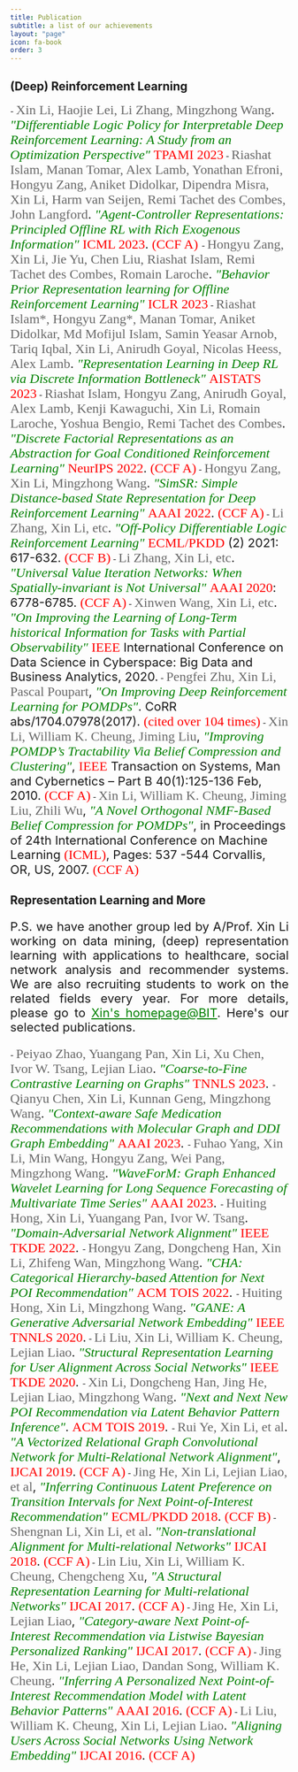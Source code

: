 ```yaml
---
title: Publication
subtitle: a list of our achievements
layout: "page"
icon: fa-book
order: 3
---
```


## (Deep) Reinforcement Learning
<p></p>
- <a style="text-align:justify; font-size: 22px;"><font size="5" color="#696969" face="黑体">Xin Li, Haojie Lei, Li Zhang, Mingzhong Wang</font>. <font size="5" color="green" face="黑体"><i>"Differentiable Logic Policy for Interpretable Deep Reinforcement Learning: A Study from an Optimization Perspective"</i></font> <font size="5" color="red" face="黑体">TPAMI 2023</font></a >
- <a style="text-align:justify; font-size: 22px;"><font size="5" color="#696969" face="黑体">Riashat Islam, Manan Tomar, Alex Lamb, Yonathan Efroni, Hongyu Zang, Aniket Didolkar, Dipendra Misra, Xin Li, Harm van Seijen, Remi Tachet des Combes, John Langford</font>. <font size="5" color="green" face="黑体"><i>"Agent-Controller Representations: Principled Offline RL with Rich Exogenous Information"</i></font> <font size="5" color="red" face="黑体">ICML 2023</font>. <font size="5" color="red" face="黑体">(CCF A)</font> </a>
- <a style="text-align:justify; font-size: 22px;"><font size="5" color="#696969" face="黑体">Hongyu Zang, Xin Li, Jie Yu, Chen Liu, Riashat Islam, Remi Tachet des Combes, Romain Laroche</font>. <font size="5" color="green" face="黑体"><i>"Behavior Prior Representation learning for Offline Reinforcement Learning"</i></font> <font size="5" color="red" face="黑体">ICLR 2023</font></a>
- <a style="text-align:justify; font-size: 22px;"><font size="5" color="#696969" face="黑体">Riashat Islam*, Hongyu Zang*, Manan Tomar, Aniket Didolkar, Md Mofijul Islam, Samin Yeasar Arnob, Tariq Iqbal, Xin Li, Anirudh Goyal, Nicolas Heess, Alex Lamb</font>. <font size="5" color="green" face="黑体"><i>"Representation Learning in Deep RL via Discrete Information Bottleneck"</i></font> <font size="5" color="red" face="黑体">AISTATS 2023</font></a>
- <a style="text-align:justify; font-size: 22px;"><font size="5" color="#696969" face="黑体">Riashat Islam, Hongyu Zang, Anirudh Goyal, Alex Lamb, Kenji Kawaguchi, Xin Li, Romain Laroche, Yoshua Bengio, Remi Tachet des Combes</font>. <font size="5" color="green" face="黑体"><i>"Discrete Factorial Representations as an Abstraction for Goal Conditioned Reinforcement Learning"</i></font> <font size="5" color="red" face="黑体">NeurIPS 2022</font>. <font size="5" color="red" face="黑体">(CCF A)</font></a>
- <a style="text-align:justify; font-size: 22px;"><font size="5" color="#696969" face="黑体">Hongyu Zang, Xin Li, Mingzhong Wang</font>. <font size="5" color="green" face="黑体"><i>"SimSR: Simple Distance-based State Representation for Deep Reinforcement Learning"</i></font> <font size="5" color="red" face="黑体">AAAI 2022</font>. <font size="5" color="red" face="黑体">(CCF A)</font></a>
- <a style="text-align:justify; font-size: 22px;"><font size="5" color="#696969" face="黑体">Li Zhang, Xin Li, etc</font>. <font size="5" color="green" face="黑体"><i>"Off-Policy Differentiable Logic Reinforcement Learning"</i></font> <font size="5" color="red" face="黑体">ECML/PKDD</font> (2) 2021: 617-632. <font size="5" color="red" face="黑体">(CCF B)</font></a>
- <a style="text-align:justify; font-size: 22px;"><font size="5" color="#696969" face="黑体">Li Zhang, Xin Li, etc</font>. <font size="5" color="green" face="黑体"><i>"Universal Value Iteration Networks: When Spatially-invariant is Not Universal"</i></font> <font size="5" color="red" face="黑体">AAAI 2020</font>: 6778-6785. <font size="5" color="red" face="黑体">(CCF A)</font></a>
- <a style="text-align:justify; font-size: 22px;"><font size="5" color="#696969" face="黑体">Xinwen Wang, Xin Li, etc</font>. <font size="5" color="green" face="黑体"><i>"On Improving the Learning of Long-Term historical Information for Tasks with Partial Observability"</i></font> <font size="5" color="red" face="黑体">IEEE</font> International Conference on Data Science in Cyberspace: Big Data and Business Analytics, 2020.</a>
- <a style="text-align:justify; font-size: 22px;"><font size="5" color="#696969" face="黑体">Pengfei Zhu, Xin Li, Pascal Poupart</font>, <font size="5" color="green" face="黑体"><i>"On Improving Deep Reinforcement Learning for POMDPs"</i></font>. CoRR abs/1704.07978(2017). <font size="5" color="red" face="黑体">(cited over 104 times)</font></a>
- <a style="text-align:justify; font-size: 22px;"><font size="5" color="#696969" face="黑体">Xin Li, William K. Cheung, Jiming Liu</font>, <font size="5" color="green" face="黑体"><i>"Improving POMDP’s Tractability Via Belief Compression and Clustering"</i></font>, <font size="5" color="red" face="黑体">IEEE</font> Transaction on Systems, Man and Cybernetics – Part B 40(1):125-136 Feb, 2010. <font size="5" color="red" face="黑体">(CCF A)</font></a>
- <a style="text-align:justify; font-size: 22px;"><font size="5" color="#696969" face="黑体">Xin Li, William K. Cheung, Jiming Liu, Zhili Wu</font>, <font size="5" color="green" face="黑体"><i>"A Novel Orthogonal NMF-Based Belief Compression for POMDPs"</i></font>, in Proceedings of 24th International Conference on Machine Learning <font size="5" color="red" face="黑体">(ICML)</font>, Pages: 537 -544 Corvallis, OR, US, 2007. <font size="5" color="red" face="黑体">(CCF A)</font> </a>

<br>


## Representation Learning and More
<p></p>
<p style="text-align:justify; font-size:22px">P.S. we have another group led by A/Prof. Xin Li working on data mining, (deep) representation learning with applications to healthcare, social network analysis and recommender systems. We are also recruiting students to work on the related fields every year. For more details, please go to <a href="http://cs.bit.edu.cn/szdw/jsml/js/lixin/index.htm" style="color: green;"> Xin's homepage@BIT</a>.  Here's our selected publications. </p>
 - <a style="text-align:justify; font-size: 22px;"><font size="5" color="#696969" face="黑体">Peiyao Zhao, Yuangang Pan, Xin Li, Xu Chen, Ivor W. Tsang, Lejian Liao</font>. <font size="5" color="green" face="黑体"><i>"Coarse-to-Fine Contrastive Learning on Graphs"</i></font> <font size="5" color="red" face="黑体">TNNLS 2023</font>. </a >
- <a style="text-align:justify; font-size: 22px;"><font size="5" color="#696969" face="黑体">Qianyu Chen, Xin Li, Kunnan Geng, Mingzhong Wang</font>. <font size="5" color="green" face="黑体"><i>"Context-aware Safe Medication Recommendations with Molecular Graph and DDI Graph Embedding"</i></font> <font size="5" color="red" face="黑体">AAAI 2023</font>. </a>
- <a style="text-align:justify; font-size: 22px;"><font size="5" color="#696969" face="黑体">Fuhao Yang, Xin Li, Min Wang, Hongyu Zang, Wei Pang, Mingzhong Wang</font>. <font size="5" color="green" face="黑体"><i>"WaveForM: Graph Enhanced Wavelet Learning for Long Sequence Forecasting of Multivariate Time Series"</i></font> <font size="5" color="red" face="黑体">AAAI 2023</font>. </a>
- <a style="text-align:justify; font-size: 22px;"><font size="5" color="#696969" face="黑体">Huiting Hong, Xin Li, Yuangang Pan, Ivor W. Tsang</font>. <font size="5" color="green" face="黑体"><i>"Domain-Adversarial Network Alignment"</i></font> <font size="5" color="red" face="黑体">IEEE TKDE 2022</font>. </a>
- <a style="text-align:justify; font-size: 22px;"><font size="5" color="#696969" face="黑体">Hongyu Zang, Dongcheng Han, Xin Li, Zhifeng Wan, Mingzhong Wang</font>. <font size="5" color="green" face="黑体"><i>"CHA: Categorical Hierarchy-based Attention for Next POI Recommendation"</i></font> <font size="5" color="red" face="黑体">ACM TOIS 2022</font>. </a>
- <a style="text-align:justify; font-size: 22px;"><font size="5" color="#696969" face="黑体">Huiting Hong, Xin Li, Mingzhong Wang</font>. <font size="5" color="green" face="黑体"><i>"GANE: A Generative Adversarial Network Embedding"</i></font> <font size="5" color="red" face="黑体">IEEE TNNLS 2020</font>.</a>
- <a style="text-align:justify; font-size: 22px;"><font size="5" color="#696969" face="黑体">Li Liu, Xin Li, William K. Cheung, Lejian Liao</font>. <font size="5" color="green" face="黑体"><i>"Structural Representation Learning for User Alignment Across Social Networks"</i></font> <font size="5" color="red" face="黑体">IEEE TKDE 2020</font>. </a>
- <a style="text-align:justify; font-size: 22px;"><font size="5" color="#696969" face="黑体">Xin Li, Dongcheng Han, Jing He, Lejian Liao, Mingzhong Wang</font>. <font size="5" color="green" face="黑体"><i>"Next and Next New POI Recommendation via Latent Behavior Pattern Inference"</i></font>. <font size="5" color="red" face="黑体">ACM TOIS 2019</font>. </a>
- <a style="text-align:justify; font-size: 22px;"><font size="5" color="#696969" face="黑体">Rui Ye, Xin Li, et al</font>. <font size="5" color="green" face="黑体"><i>"A Vectorized Relational Graph Convolutional Network for Multi-Relational Network Alignment"</i></font>, <font size="5" color="red" face="黑体">IJCAI 2019</font>. <font size="5" color="red" face="黑体">(CCF A)</font></a>
- <a style="text-align:justify; font-size: 22px;"><font size="5" color="#696969" face="黑体">Jing He, Xin Li, Lejian Liao, et al</font>, <font size="5" color="green" face="黑体"><i>"Inferring Continuous Latent Preference on Transition Intervals for Next Point-of-Interest Recommendation"</i></font> <font size="5" color="red" face="黑体">ECML/PKDD 2018</font>. <font size="5" color="red" face="黑体">(CCF B)</font></a>
- <a style="text-align:justify; font-size: 22px;"><font size="5" color="#696969" face="黑体">Shengnan Li, Xin Li, et al</font>. <font size="5" color="green" face="黑体"><i>"Non-translational Alignment for Multi-relational Networks"</i></font> <font size="5" color="red" face="黑体">IJCAI 2018</font>. <font size="5" color="red" face="黑体">(CCF A)</font></a>
- <a style="text-align:justify; font-size: 22px;"><font size="5" color="#696969" face="黑体">Lin Liu, Xin Li, William K. Cheung, Chengcheng Xu</font>, <font size="5" color="green" face="黑体"><i>"A Structural Representation Learning for Multi-relational Networks"</i></font> <font size="5" color="red" face="黑体">IJCAI 2017</font>. <font size="5" color="red" face="黑体">(CCF A)</font></a>
- <a style="text-align:justify; font-size: 22px;"><font size="5" color="#696969" face="黑体">Jing He, Xin Li, Lejian Liao</font>, <font size="5" color="green" face="黑体"><i>"Category-aware Next Point-of-Interest Recommendation via Listwise Bayesian Personalized Ranking"</i></font> <font size="5" color="red" face="黑体">IJCAI 2017</font>. <font size="5" color="red" face="黑体">(CCF A)</font></a>
- <a style="text-align:justify; font-size: 22px;"><font size="5" color="#696969" face="黑体">Jing He, Xin Li, Lejian Liao, Dandan Song, William K. Cheung</font>. <font size="5" color="green" face="黑体"><i>"Inferring A Personalized Next Point-of-Interest Recommendation Model with Latent Behavior Patterns"</i></font> <font size="5" color="red" face="黑体">AAAI 2016</font>. <font size="5" color="red" face="黑体">(CCF A)</font></a>
- <a style="text-align:justify; font-size: 22px;"><font size="5" color="#696969" face="黑体">Li Liu, William K. Cheung, Xin Li, Lejian Liao</font>. <font size="5" color="green" face="黑体"><i>"Aligning Users Across Social Networks Using Network Embedding"</i></font> <font size="5" color="red" face="黑体">IJCAI 2016</font>. <font size="5" color="red" face="黑体">(CCF A)</font></a>



